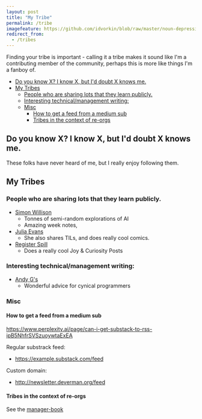 ```yaml
---
layout: post
title: "My Tribe"
permalink: /tribe
imagefeature: https://github.com/idvorkin/blob/raw/master/noun-depression.png
redirect_from:
  - /tribes
---
```


Finding your tribe is important - calling it a tribe makes it sound like I'm a contributing member of the community, perhaps this is more like things I'm a fanboy of.

<!-- prettier-ignore-start -->

<!-- vim-markdown-toc-start -->

- [Do you know X? I know X, but I'd doubt X knows me.](#do-you-know-x-i-know-x-but-id-doubt-x-knows-me)
- [My Tribes](#my-tribes)
  - [People who are sharing lots that they learn publicly.](#people-who-are-sharing-lots-that-they-learn-publicly)
  - [Interesting technical/management writing:](#interesting-technicalmanagement-writing)
  - [Misc](#misc)
    - [How to get a feed from a medium sub](#how-to-get-a-feed-from-a-medium-sub)
    - [Tribes in the context of re-orgs](#tribes-in-the-context-of-re-orgs)

<!-- vim-markdown-toc-end -->
<!-- prettier-ignore-end -->

## Do you know X? I know X, but I'd doubt X knows me.

These folks have never heard of me, but I really enjoy following them.

## My Tribes

### People who are sharing lots that they learn publicly.

- [Simon Willison](https://simonwillison.net/2020/Apr/20/self-rewriting-readme/)
  - Tonnes of semi-random explorations of AI
  - Amazing week notes,
- [Julia Evans](https://social.jvns.ca/@b0rk/113351904842806990)
  - She also shares TILs, and does really cool comics.
- [Register Spill](https://registerspill.thorstenball.com/p/joy-and-curiosity-12)
  - Does a really cool Joy & Curiosity Posts

### Interesting technical/management writing:

- [Andy G's](https://gieseanw.wordpress.com/)
  - Wonderful advice for cynical programmers

### Misc

#### How to get a feed from a medium sub

https://www.perplexity.ai/page/can-i-get-substack-to-rss-ipB5NhfrSVSzuoywtaExEA

Regular substrack feed:

- https://example.substack.com/feed

Custom domain:

- http://newsletter.deverman.org/feed

#### Tribes in the context of re-orgs

See the [manager-book](/manager-book#what-is-a-tribe)
